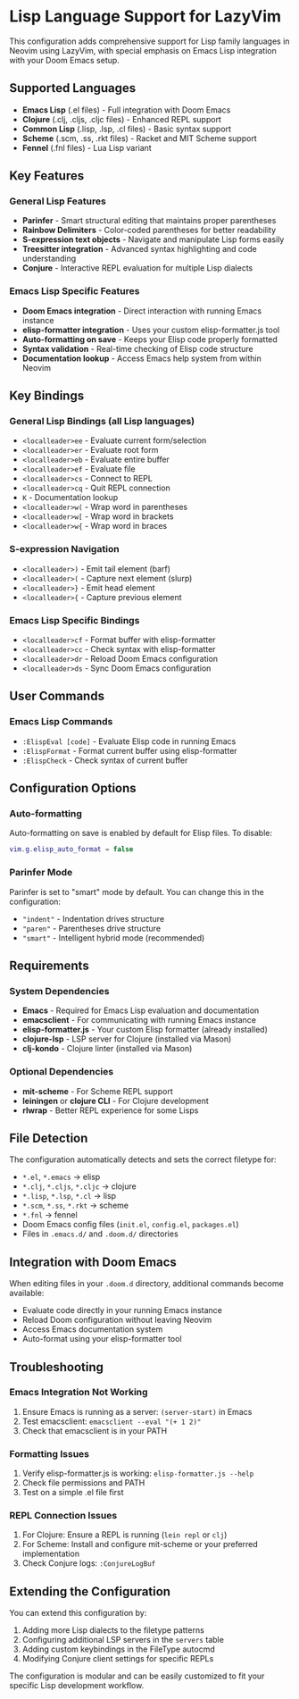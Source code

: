 # Lisp Language Support for LazyVim

This configuration adds comprehensive support for Lisp family languages in Neovim using LazyVim, with special emphasis on Emacs Lisp integration with your Doom Emacs setup.

## Supported Languages

- **Emacs Lisp** (.el files) - Full integration with Doom Emacs
- **Clojure** (.clj, .cljs, .cljc files) - Enhanced REPL support
- **Common Lisp** (.lisp, .lsp, .cl files) - Basic syntax support
- **Scheme** (.scm, .ss, .rkt files) - Racket and MIT Scheme support
- **Fennel** (.fnl files) - Lua Lisp variant

## Key Features

### General Lisp Features
- **Parinfer** - Smart structural editing that maintains proper parentheses
- **Rainbow Delimiters** - Color-coded parentheses for better readability
- **S-expression text objects** - Navigate and manipulate Lisp forms easily
- **Treesitter integration** - Advanced syntax highlighting and code understanding
- **Conjure** - Interactive REPL evaluation for multiple Lisp dialects

### Emacs Lisp Specific Features
- **Doom Emacs integration** - Direct interaction with running Emacs instance
- **elisp-formatter integration** - Uses your custom elisp-formatter.js tool
- **Auto-formatting on save** - Keeps your Elisp code properly formatted
- **Syntax validation** - Real-time checking of Elisp code structure
- **Documentation lookup** - Access Emacs help system from within Neovim

## Key Bindings

### General Lisp Bindings (all Lisp languages)
- `<localleader>ee` - Evaluate current form/selection
- `<localleader>er` - Evaluate root form
- `<localleader>eb` - Evaluate entire buffer
- `<localleader>ef` - Evaluate file
- `<localleader>cs` - Connect to REPL
- `<localleader>cq` - Quit REPL connection
- `K` - Documentation lookup
- `<localleader>w(` - Wrap word in parentheses
- `<localleader>w[` - Wrap word in brackets
- `<localleader>w{` - Wrap word in braces

### S-expression Navigation
- `<localleader>)` - Emit tail element (barf)
- `<localleader>(` - Capture next element (slurp)
- `<localleader>}` - Emit head element
- `<localleader>{` - Capture previous element

### Emacs Lisp Specific Bindings
- `<localleader>cf` - Format buffer with elisp-formatter
- `<localleader>cc` - Check syntax with elisp-formatter
- `<localleader>dr` - Reload Doom Emacs configuration
- `<localleader>ds` - Sync Doom Emacs configuration

## User Commands

### Emacs Lisp Commands
- `:ElispEval [code]` - Evaluate Elisp code in running Emacs
- `:ElispFormat` - Format current buffer using elisp-formatter
- `:ElispCheck` - Check syntax of current buffer

## Configuration Options

### Auto-formatting
Auto-formatting on save is enabled by default for Elisp files. To disable:
```lua
vim.g.elisp_auto_format = false
```

### Parinfer Mode
Parinfer is set to "smart" mode by default. You can change this in the configuration:
- `"indent"` - Indentation drives structure
- `"paren"` - Parentheses drive structure  
- `"smart"` - Intelligent hybrid mode (recommended)

## Requirements

### System Dependencies
- **Emacs** - Required for Emacs Lisp evaluation and documentation
- **emacsclient** - For communicating with running Emacs instance
- **elisp-formatter.js** - Your custom Elisp formatter (already installed)
- **clojure-lsp** - LSP server for Clojure (installed via Mason)
- **clj-kondo** - Clojure linter (installed via Mason)

### Optional Dependencies
- **mit-scheme** - For Scheme REPL support
- **leiningen** or **clojure CLI** - For Clojure development
- **rlwrap** - Better REPL experience for some Lisps

## File Detection

The configuration automatically detects and sets the correct filetype for:
- `*.el`, `*.emacs` → elisp
- `*.clj`, `*.cljs`, `*.cljc` → clojure
- `*.lisp`, `*.lsp`, `*.cl` → lisp
- `*.scm`, `*.ss`, `*.rkt` → scheme
- `*.fnl` → fennel
- Doom Emacs config files (`init.el`, `config.el`, `packages.el`)
- Files in `.emacs.d/` and `.doom.d/` directories

## Integration with Doom Emacs

When editing files in your `.doom.d` directory, additional commands become available:
- Evaluate code directly in your running Emacs instance
- Reload Doom configuration without leaving Neovim
- Access Emacs documentation system
- Auto-format using your elisp-formatter tool

## Troubleshooting

### Emacs Integration Not Working
1. Ensure Emacs is running as a server: `(server-start)` in Emacs
2. Test emacsclient: `emacsclient --eval "(+ 1 2)"`
3. Check that emacsclient is in your PATH

### Formatting Issues
1. Verify elisp-formatter.js is working: `elisp-formatter.js --help`
2. Check file permissions and PATH
3. Test on a simple .el file first

### REPL Connection Issues
1. For Clojure: Ensure a REPL is running (`lein repl` or `clj`)
2. For Scheme: Install and configure mit-scheme or your preferred implementation
3. Check Conjure logs: `:ConjureLogBuf`

## Extending the Configuration

You can extend this configuration by:
1. Adding more Lisp dialects to the filetype patterns
2. Configuring additional LSP servers in the `servers` table
3. Adding custom keybindings in the FileType autocmd
4. Modifying Conjure client settings for specific REPLs

The configuration is modular and can be easily customized to fit your specific Lisp development workflow.